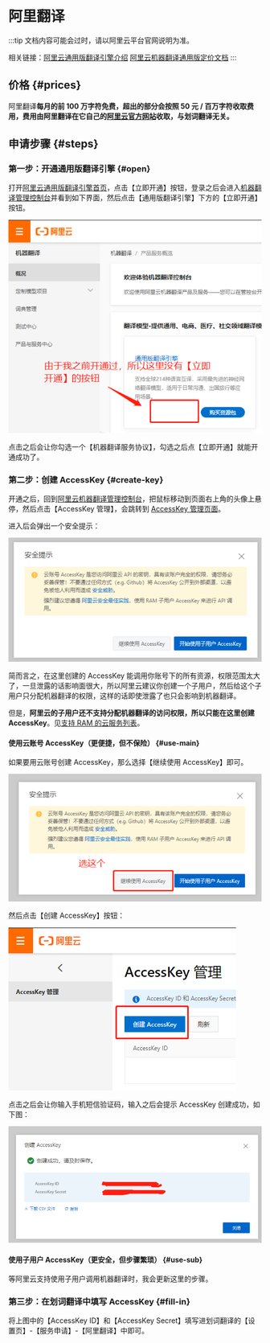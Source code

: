 # 阿里翻译

:::tip
文档内容可能会过时，请以阿里云平台官网说明为准。

相关链接：[阿里云通用版翻译引擎介绍](https://www.aliyun.com/product/ai/base_alimt?source=5176.11533457&userCode=wsnup3vv) [阿里云机器翻译通用版定价文档](https://help.aliyun.com/document_detail/158294.html?source=5176.11533457&userCode=wsnup3vv)
:::

## 价格 {#prices}

阿里翻译**每月的前 100 万字符免费，超出的部分会按照 50 元 / 百万字符收取费用，费用由阿里翻译在它自己的[阿里云官方网站](https://www.aliyun.com/?source=5176.11533457&userCode=wsnup3vv)收取，与划词翻译无关。**

## 申请步骤 {#steps}

### 第一步：开通通用版翻译引擎 {#open}

打开[阿里云通用版翻译引擎首页](https://www.aliyun.com/product/ai/base_alimt?source=5176.11533457&userCode=wsnup3vv)，点击【立即开通】按钮，登录之后会进入[机器翻译管理控制台](https://mt.console.aliyun.com/basic)并看到如下界面，然后点击【通用版翻译引擎】下方的【立即开通】按钮。

![立即开通按钮](../../static/ali1.png)

点击之后会让你勾选一个【机器翻译服务协议】，勾选之后点【立即开通】就能开通成功了。

### 第二步：创建 AccessKey {#create-key}

开通之后，回到[阿里云机器翻译管理控制台](https://mt.console.aliyun.com/basic)，把鼠标移动到页面右上角的头像上悬停，然后点击【AccessKey 管理】，会跳转到 [AccessKey 管理页面](https://ram.console.aliyun.com/manage/ak)。

进入后会弹出一个安全提示：

![img_11.png](./img_11.png)

简而言之，在这里创建的 AccessKey 能调用你账号下的所有资源，权限范围太大了，一旦泄露的话影响面很大，所以阿里云建议你创建一个子用户，然后给这个子用户只分配机器翻译的权限，这样的话即使泄露了也只会影响到机器翻译。

但是，**阿里云的子用户还不支持分配机器翻译的访问权限，所以只能在这里创建 AccessKey**。见[支持 RAM 的云服务列表](https://help.aliyun.com/document_detail/28630.html?source=5176.11533457&userCode=wsnup3vv)。

#### 使用云账号 AccessKey（更便捷，但不保险） {#use-main}

如果要用云账号创建 AccessKey，那么选择【继续使用 AccessKey】即可。

![安全提示](../../static/ali2.png)

然后点击【创建 AccessKey】按钮：

![创建 AccessKey](../../static/ali3.png)

点击之后会让你输入手机短信验证码，输入之后会提示 AccessKey 创建成功，如下图：

![创建成功弹窗](../../static/ali4.png)

#### 使用子用户 AccessKey（更安全，但步骤繁琐） {#use-sub}

等阿里云支持使用子用户调用机器翻译时，我会更新这里的步骤。

### 第三步：在划词翻译中填写 AccessKey {#fill-in}

将上图中的【AccessKey ID】和【AccessKey Secret】填写进划词翻译的【设置页】-【服务申请】-【阿里翻译】中即可。